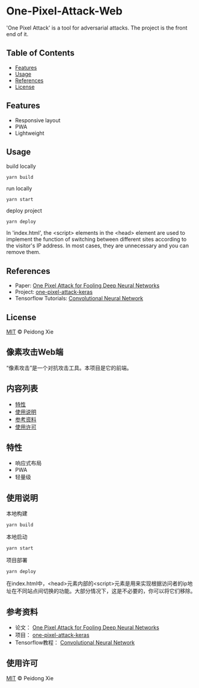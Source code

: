 # One-Pixel-Attack-Web

'One Pixel Attack' is a tool for adversarial attacks. The project is the front end of it. 

## Table of Contents

- [Features](#Features)
- [Usage](#Usage)
- [References](#References)
- [License](#License)

## Features

- Responsive layout
- PWA
- Lightweight

## Usage

build locally

``` shell script
yarn build
```

run locally

``` shell script
yarn start
```

deploy project

``` shell script
yarn deploy
```

In 'index.html', the \<script\> elements in the \<head\> element are used to implement the function of switching between different sites according to the visitor's IP address. In most cases, they are unnecessary and you can remove them.

## References

- Paper: [One Pixel Attack for Fooling Deep Neural Networks](https://ieeexplore.ieee.org/document/8601309)
- Project: [one-pixel-attack-keras](https://github.com/Hyperparticle/one-pixel-attack-keras)
- Tensorflow Tutorials: [Convolutional Neural Network](https://www.tensorflow.org/tutorials/images/cnn)

## License

[MIT](LICENSE) © Peidong Xie


## 像素攻击Web端

“像素攻击”是一个对抗攻击工具。本项目是它的前端。

## 内容列表

- [特性](#特性)
- [使用说明](#使用说明)
- [参考资料](#参考资料)
- [使用许可](#使用许可)

## 特性

- 响应式布局
- PWA
- 轻量级

## 使用说明

本地构建

``` shell script
yarn build
```

本地启动

``` shell script
yarn start
```

项目部署

``` shell script
yarn deploy
```

在index.html中，\<head\>元素内部的\<script\>元素是用来实现根据访问者的ip地址在不同站点间切换的功能。大部分情况下，这是不必要的，你可以将它们移除。

## 参考资料

- 论文： [One Pixel Attack for Fooling Deep Neural Networks](https://ieeexplore.ieee.org/document/8601309)
- 项目： [one-pixel-attack-keras](https://github.com/Hyperparticle/one-pixel-attack-keras)
- Tensorflow教程： [Convolutional Neural Network](https://www.tensorflow.org/tutorials/images/cnn)

## 使用许可

[MIT](LICENSE) © Peidong Xie
